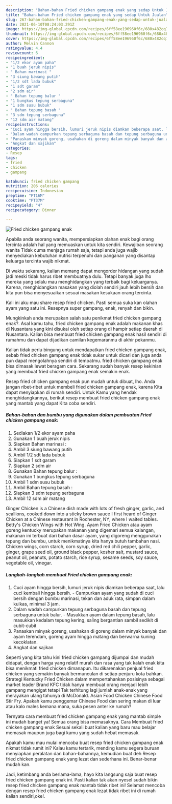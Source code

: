 ```yaml
---
description: "Bahan-bahan Fried chicken gampang enak yang sedap Untuk Jualan"
title: "Bahan-bahan Fried chicken gampang enak yang sedap Untuk Jualan"
slug: 267-bahan-bahan-fried-chicken-gampang-enak-yang-sedap-untuk-jualan
date: 2021-06-10T08:24:03.291Z
image: https://img-global.cpcdn.com/recipes/6ff58ee196960f6c/680x482cq70/fried-chicken-gampang-enak-foto-resep-utama.jpg
thumbnail: https://img-global.cpcdn.com/recipes/6ff58ee196960f6c/680x482cq70/fried-chicken-gampang-enak-foto-resep-utama.jpg
cover: https://img-global.cpcdn.com/recipes/6ff58ee196960f6c/680x482cq70/fried-chicken-gampang-enak-foto-resep-utama.jpg
author: Melvin Cannon
ratingvalue: 4.4
reviewcount: 6
recipeingredient:
- "1/2 ekor ayam paha"
- "1 buah jeruk nipis"
- " Bahan marinasi "
- "3 siung bawang putih"
- "1/2 sdt lada bubuk"
- "1 sdt garam"
- "2 sdm air"
- " Bahan tepung balur "
- "1 bungkus tepung serbaguna"
- "1 sdm susu bubuk"
- " Bahan tepung basah "
- "3 sdm tepung serbaguna"
- "12 sdm air matang"
recipeinstructions:
- "Cuci ayam hingga bersih, lumuri jeruk nipis diamkan beberapa saat, lalu cuci kembali hingga bersih. Campurkan ayam yang sudah di cuci bersih dengan bumbu marinasi, tekan dan aduk rata, simpan dalam kulkas, minimal 3 jam."
- "Dalam wadah campurkan tepung serbaguna basah dan tepung serbaguna untuk balur. Masukkan ayam dalam tepung basah, lalu masukkan kedalam tepung kering, saling bergantian sambil sedikit di cubit-cubit"
- "Panaskan minyak goreng, usahakan di goreng dalam minyak banyak dan ayam terendam, goreng ayam hingga matang dan berwarna kuning kecoklatan."
- "Angkat dan sajikan"
categories:
- Resep
tags:
- fried
- chicken
- gampang

katakunci: fried chicken gampang 
nutrition: 206 calories
recipecuisine: Indonesian
preptime: "PT16M"
cooktime: "PT37M"
recipeyield: "4"
recipecategory: Dinner

---
```



![Fried chicken gampang enak](https://img-global.cpcdn.com/recipes/6ff58ee196960f6c/680x482cq70/fried-chicken-gampang-enak-foto-resep-utama.jpg)

Apabila anda seorang wanita, mempersiapkan olahan enak bagi orang tercinta adalah hal yang memuaskan untuk kita sendiri. Kewajiban seorang  wanita Tidak cuma menjaga rumah saja, tetapi anda juga wajib menyediakan kebutuhan nutrisi terpenuhi dan panganan yang disantap keluarga tercinta wajib nikmat.

Di waktu  sekarang, kalian memang dapat mengorder hidangan yang sudah jadi meski tidak harus ribet membuatnya dulu. Tetapi banyak juga lho mereka yang selalu mau menghidangkan yang terbaik bagi keluarganya. Karena, menghidangkan masakan yang diolah sendiri jauh lebih bersih dan kita pun bisa menyesuaikan sesuai masakan kesukaan orang tercinta. 

Kali ini aku mau share resep fried chicken. Pasti semua suka kan olahan ayam yang satu ini. Resepnya super gampang, enak, renyah dan bikin.

Mungkinkah anda merupakan salah satu penikmat fried chicken gampang enak?. Asal kamu tahu, fried chicken gampang enak adalah makanan khas di Nusantara yang kini disukai oleh setiap orang di hampir setiap daerah di Nusantara. Kalian bisa membuat fried chicken gampang enak hasil sendiri di rumahmu dan dapat dijadikan camilan kegemaranmu di akhir pekanmu.

Kalian tidak perlu bingung untuk mendapatkan fried chicken gampang enak, sebab fried chicken gampang enak tidak sukar untuk dicari dan juga anda pun dapat mengolahnya sendiri di tempatmu. fried chicken gampang enak bisa dimasak lewat beragam cara. Sekarang sudah banyak resep kekinian yang membuat fried chicken gampang enak semakin enak.

Resep fried chicken gampang enak pun mudah untuk dibuat, lho. Anda jangan ribet-ribet untuk membeli fried chicken gampang enak, karena Kita dapat menyiapkan di rumah sendiri. Untuk Kamu yang hendak menghidangkannya, berikut resep membuat fried chicken gampang enak yang mantab yang dapat Kita coba sendiri.

<!--inarticleads1-->

##### Bahan-bahan dan bumbu yang digunakan dalam pembuatan Fried chicken gampang enak:

1. Sediakan 1/2 ekor ayam paha
1. Gunakan 1 buah jeruk nipis
1. Siapkan  Bahan marinasi :
1. Ambil 3 siung bawang putih
1. Ambil 1/2 sdt lada bubuk
1. Siapkan 1 sdt garam
1. Siapkan 2 sdm air
1. Gunakan  Bahan tepung balur :
1. Gunakan 1 bungkus tepung serbaguna
1. Ambil 1 sdm susu bubuk
1. Ambil  Bahan tepung basah :
1. Siapkan 3 sdm tepung serbaguna
1. Ambil 12 sdm air matang


Ginger Chicken is a Chinese dish made with lots of fresh ginger, garlic, and scallions, cooked down into a sticky brown sauce I first heard of Ginger Chicken at a Chinese restaurant in Rochester, NY, where I waited tables. Betty&#39;s Chicken Wings with Hot Wing. Ayam Fried Chicken atau ayam goreng kentucky merupakan makanan yang digemari semua kalangan, makanan ini terbuat dari bahan dasar ayam, yang digoreng menggunakan tepung dan bumbu, untuk menikmatinya kita hanya butuh tambahan nasi. Chicken wings, corn starch, corn syrup, dried red chili pepper, garlic, ginger, grape seed oil, ground black pepper, kosher salt, mustard sauce, peanut oil, peanuts, potato starch, rice syrup, sesame seeds, soy sauce, vegetable oil, vinegar. 

<!--inarticleads2-->

##### Langkah-langkah membuat Fried chicken gampang enak:

1. Cuci ayam hingga bersih, lumuri jeruk nipis diamkan beberapa saat, lalu cuci kembali hingga bersih. - Campurkan ayam yang sudah di cuci bersih dengan bumbu marinasi, tekan dan aduk rata, simpan dalam kulkas, minimal 3 jam.
1. Dalam wadah campurkan tepung serbaguna basah dan tepung serbaguna untuk balur. - Masukkan ayam dalam tepung basah, lalu masukkan kedalam tepung kering, saling bergantian sambil sedikit di cubit-cubit
1. Panaskan minyak goreng, usahakan di goreng dalam minyak banyak dan ayam terendam, goreng ayam hingga matang dan berwarna kuning kecoklatan.
1. Angkat dan sajikan


Seperti yang kita tahu kini fried chicken gampang dijumpai dan mudah didapat, dengan harga yang relatif murah dan rasa yang tak kalah enak kita bisa menikmati fried chicken dimanapun. Itu dikarenakan penjual fried chicken yang semakin banyak bermunculan di setiap penjuru kota bahkan. Strategi Kentucky Fried Chicken dalam mempertahankan posisinya sebagai market leader Brand KFC tidak hanya membuat orang menjadi lebih gampang mengigat tetapi Tak terhitung lagi jumlah anak-anak yang merayakan ulang tahunya di McDonald. Asian Food Chicken Chinese Food Stir Fry. Apakah kamu penggemar Chinese Food dan sering makan di luar atau kalo males kemana mana, suka pesen anter ke rumah? 

Ternyata cara membuat fried chicken gampang enak yang mantab simple ini mudah banget ya! Semua orang bisa memasaknya. Cara Membuat fried chicken gampang enak Sesuai sekali buat kalian yang baru mau belajar memasak maupun juga bagi kamu yang sudah hebat memasak.

Apakah kamu mau mulai mencoba buat resep fried chicken gampang enak nikmat tidak rumit ini? Kalau kamu tertarik, mending kamu segera buruan menyiapkan peralatan dan bahan-bahannya, kemudian buat deh Resep fried chicken gampang enak yang lezat dan sederhana ini. Benar-benar mudah kan. 

Jadi, ketimbang anda berlama-lama, hayo kita langsung saja buat resep fried chicken gampang enak ini. Pasti kalian tak akan nyesel sudah bikin resep fried chicken gampang enak mantab tidak ribet ini! Selamat mencoba dengan resep fried chicken gampang enak lezat tidak ribet ini di rumah kalian sendiri,oke!.

